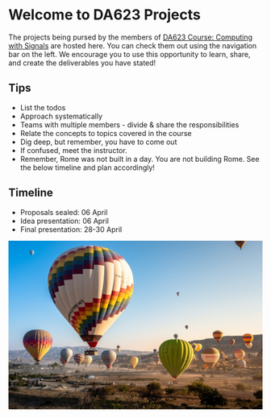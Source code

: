 # Welcome to DA623 Projects

The projects being pursed by the members of [DA623 Course: Computing with Signals](https://neerajww.github.io/da623/) are hosted here. You can check them out using the navigation bar on the left. We encourage you to use this opportunity to learn, share, and create the deliverables you have stated!

## Tips
* List the todos
* Approach systematically
* Teams with multiple members - divide & share the responsibilities
* Relate the concepts to topics covered in the course
* Dig deep, but remember, you have to come out
* If confused, meet the instructor.
* Remember, Rome was not built in a day. You are not building Rome. See the below timeline and plan accordingly!

## Timeline
* Proposals sealed: 06 April
* Idea presentation: 06 April
* Final presentation: 28-30 April

<!-- ![XKCD](https://imgs.xkcd.com/comics/types_of_scientific_paper.png) -->
![Getting to fly](hot_air_balloon.jpg)

